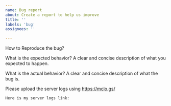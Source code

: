 ```yaml
---
name: Bug report
about: Create a report to help us improve
title: ''
labels: 'bug'
assignees: ''

---
```


How to Reproduce the bug?

What is the expected behavior?
A clear and concise description of what you expected to happen.

What is the actual behavior?
A clear and concise description of what the bug is.

Please upload the server logs using https://mclo.gs/
```
Here is my server logs link: 
```

